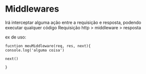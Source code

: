 # Middlewares 

Irá  interceptar alguma ação entre a requisição e resposta, podendo executar qualquer código
Requisição http > middleware > resposta

ex de uso:
```
fucntion meuMiddleware(req, res, next){
console.log('alguma coisa')

next()

}
```